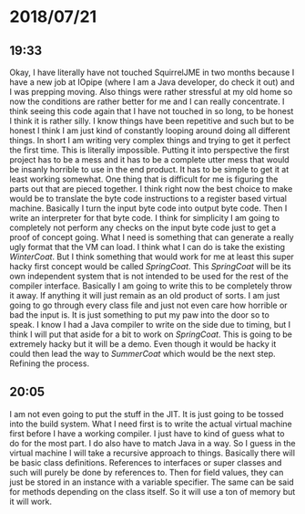 # 2018/07/21

## 19:33

Okay, I have literally have not touched SquirrelJME in two months because I
have a new job at IOpipe (where I am a Java developer, do check it out) and
I was prepping moving. Also things were rather stressful at my old home so
now the conditions are rather better for me and I can really concentrate. I
think seeing this code again that I have not touched in so long, to be honest
I think it is rather silly. I know things have been repetitive and such but
to be honest I think I am just kind of constantly looping around doing all
different things. In short I am writing very complex things and trying to get
it perfect the first time. This is literally impossible. Putting it into
perspective the first project has to be a mess and it has to be a complete
utter mess that would be insanly horrible to use in the end product. It has
to be simple to get it at least working somewhat. One thing that is difficult
for me is figuring the parts out that are pieced together. I think right now
the best choice to make would be to translate the byte code instructions to
a register based virtual machine. Basically I turn the input byte code into
output byte code. Then I write an interpreter for that byte code. I think
for simplicity I am going to completely not perform any checks on the input
byte code just to get a proof of concept going. What I need is something that
can generate a really ugly format that the VM can load. I think what I can do
is take the existing _WinterCoat_. But I think something that would work for
me at least this super hacky first concept would be called _SpringCoat_. This
_SpringCoat_ will be its own independent system that is not intended to be
used for the rest of the compiler interface. Basically I am going to write
this to be completely throw it away. If anything it will just remain as an
old product of sorts. I am just going to go through every class file and just
not even care how horrible or bad the input is. It is just something to put
my paw into the door so to speak. I know I had a Java compiler to write on
the side due to timing, but I think I will put that aside for a bit to
work on _SpringCoat_. This is going to be extremely hacky but it will be a
demo. Even though it would be hacky it could then lead the way to _SummerCoat_
which would be the next step. Refining the process.

## 20:05

I am not even going to put the stuff in the JIT. It is just going to be tossed
into the build system. What I need first is to write the actual virtual
machine first before I have a working compiler. I just have to kind of guess
what to do for the most part. I do also have to match Java in a way. So I
guess in the virtual machine I will take a recursive approach to things.
Basically there will be basic class definitions. References to interfaces or
super classes and such will purely be done by references to. Then for field
values, they can just be stored in an instance with a variable specifier.
The same can be said for methods depending on the class itself. So it will
use a ton of memory but it will work.
